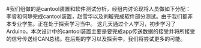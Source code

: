 #我们组做的是cantool装置和软件测试分析，经组内讨论现将人员做如下分配：
李睿和何静完成cantool装置，赵雪华以及刘璇完成软件部分测试。由于我们都非本专业学生。正在处于探索学习当中。
这几天通过个人学习，初步学习了Arduino。本次设计中的cantool装置主要是要完成app传送数据的接受并将所接受的信号传送给CAN总线。在后期的学习以及探索中，我们将尝试更多的可能。

